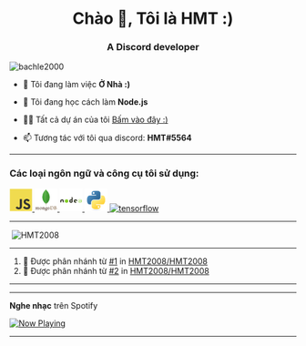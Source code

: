 <h1 align="center">Chào 👋, Tôi là HMT :)</h1>
<h3 align="center">A Discord developer</h3>

<p align="left"> <img src="https://komarev.com/ghpvc/?username=bachle2000&label=Profile%20views&color=0e75b6&style=flat" alt="bachle2000" /> </p>

- 🔭 Tôi đang làm việc **Ở Nhà :)**

- 🌱 Tôi đang học cách làm **Node.js**

- 👨‍💻 Tất cả dự án của tôi [Bấm vào đây :)](https://github.com/HMT2008?tab=repositories)

- 📫 Tương tác với tôi qua discord: **HMT#5564**

---

<h3 align="left">Các loại ngôn ngữ và công cụ tôi sử dụng:</h3>
<p align="left"> <a href="https://developer.mozilla.org/en-US/docs/Web/JavaScript" target="_blank"> <img src="https://raw.githubusercontent.com/devicons/devicon/master/icons/javascript/javascript-original.svg" alt="javascript" width="40" height="40"/> </a> <a href="https://www.mongodb.com/" target="_blank"> <img src="https://raw.githubusercontent.com/devicons/devicon/master/icons/mongodb/mongodb-original-wordmark.svg" alt="mongodb" width="40" height="40"/> </a> <a href="https://nodejs.org" target="_blank"> <img src="https://raw.githubusercontent.com/devicons/devicon/master/icons/nodejs/nodejs-original-wordmark.svg" alt="nodejs" width="40" height="40"/> </a> <a href="https://www.python.org" target="_blank"> <img src="https://raw.githubusercontent.com/devicons/devicon/master/icons/python/python-original.svg" alt="python" width="40" height="40"/> </a> <a href="https://www.tensorflow.org" target="_blank"> <img src="https://www.vectorlogo.zone/logos/tensorflow/tensorflow-icon.svg" alt="tensorflow" width="40" height="40"/> </a> </p>

---

<p>&nbsp;<img align="center" src="https://github-readme-stats.vercel.app/api?username=HMT2008&show_icons=true&theme=dark&locale=en" alt="HMT2008" /></p>

---

<!--START_SECTION:activity-->
1. 🎉 Được phân nhánh từ [#1](https://github.com/HMT2008/pull/1) in [HMT2008/HMT2008](https://github.com/HMT2008)
2. 🎉 Được phân nhánh từ [#2](https://github.com/HMT2008/pull/2) in [HMT2008/HMT2008](https://github.com/HMT2008)
<!--END_SECTION:activity-->


---

<!--START_SECTION:waka-->


---

**Nghe nhạc** trên Spotify

<a href="https://HMT.vercel.app/now-playing?open">
    <img src="https://bach-le2000.vercel.app/now-playing/" width="256" height="64" alt="Now Playing">
</a>

---
